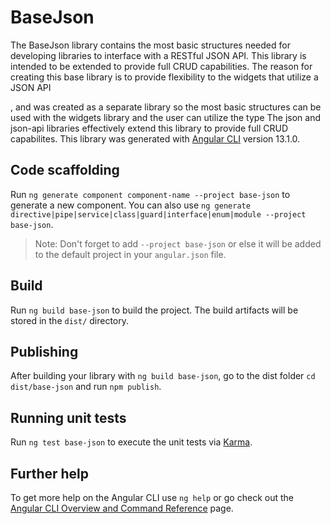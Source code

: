 # BaseJson

The BaseJson library contains the most basic structures needed for developing
libraries to interface with a RESTful JSON API. This library is intended to be
extended to provide full CRUD capabilities. The reason for creating this base
library is to provide flexibility to the widgets that utilize a JSON API


, and was created as a separate library so the
most basic structures can be used with the widgets library and the user can
utilize the type The json and json-api libraries
effectively extend this library to provide full CRUD capabilites. 
This library was generated with [Angular CLI](https://github.com/angular/angular-cli) version 13.1.0.

## Code scaffolding

Run `ng generate component component-name --project base-json` to generate a new component. You can also use `ng generate directive|pipe|service|class|guard|interface|enum|module --project base-json`.
> Note: Don't forget to add `--project base-json` or else it will be added to the default project in your `angular.json` file. 

## Build

Run `ng build base-json` to build the project. The build artifacts will be stored in the `dist/` directory.

## Publishing

After building your library with `ng build base-json`, go to the dist folder `cd dist/base-json` and run `npm publish`.

## Running unit tests

Run `ng test base-json` to execute the unit tests via [Karma](https://karma-runner.github.io).

## Further help

To get more help on the Angular CLI use `ng help` or go check out the [Angular CLI Overview and Command Reference](https://angular.io/cli) page.

